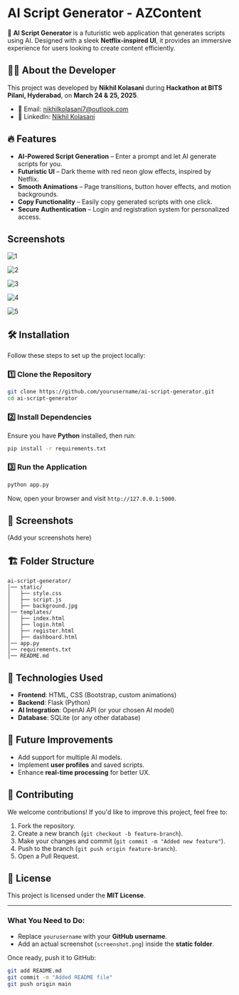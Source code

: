 # AI Script Generator - AZContent

🚀 **AI Script Generator** is a futuristic web application that generates scripts using AI. Designed with a sleek **Netflix-inspired UI**, it provides an immersive experience for users looking to create content efficiently.

## 👨‍💻 About the Developer
This project was developed by **Nikhil Kolasani** during **Hackathon at BITS Pilani, Hyderabad**, on **March 24 & 25, 2025**.

- 📧 Email: nikhilkolasani7@outlook.com
- 🔗 LinkedIn: [Nikhil Kolasani](https://www.linkedin.com/in/nikhil--kolasani/)

## 🔥 Features

- **AI-Powered Script Generation** – Enter a prompt and let AI generate scripts for you.
- **Futuristic UI** – Dark theme with red neon glow effects, inspired by Netflix.
- **Smooth Animations** – Page transitions, button hover effects, and motion backgrounds.
- **Copy Functionality** – Easily copy generated scripts with one click.
- **Secure Authentication** – Login and registration system for personalized access.

## Screenshots
![1](https://github.com/user-attachments/assets/713242ea-21e4-4e41-b078-547fb678f430)

![2](https://github.com/user-attachments/assets/015564d3-cec4-4ba9-80d0-eaf6c6d54fdc)

![3](https://github.com/user-attachments/assets/92783371-4644-4525-ab90-868984daa0f1)

![4](https://github.com/user-attachments/assets/3758d312-0076-47b0-bb1a-8e7d38bcf923)

![5](https://github.com/user-attachments/assets/d56837e9-d067-487f-9d72-8df134a8d6c3)


## 🛠️ Installation

Follow these steps to set up the project locally:

### 1️⃣ Clone the Repository
```bash
git clone https://github.com/yourusername/ai-script-generator.git
cd ai-script-generator
```

### 2️⃣ Install Dependencies
Ensure you have **Python** installed, then run:
```bash
pip install -r requirements.txt
```

### 3️⃣ Run the Application
```bash
python app.py
```
Now, open your browser and visit `http://127.0.0.1:5000`.

## 📸 Screenshots
(Add your screenshots here)

## 🏗️ Folder Structure
```
ai-script-generator/
│── static/
│   ├── style.css
│   ├── script.js
│   ├── background.jpg
│── templates/
│   ├── index.html
│   ├── login.html
│   ├── register.html
│   ├── dashboard.html
│── app.py
│── requirements.txt
│── README.md
```

## 🚀 Technologies Used
- **Frontend**: HTML, CSS (Bootstrap, custom animations)
- **Backend**: Flask (Python)
- **AI Integration**: OpenAI API (or your chosen AI model)
- **Database**: SQLite (or any other database)

## 📌 Future Improvements
- Add support for multiple AI models.
- Implement **user profiles** and saved scripts.
- Enhance **real-time processing** for better UX.

## 🤝 Contributing
We welcome contributions! If you'd like to improve this project, feel free to:
1. Fork the repository.
2. Create a new branch (`git checkout -b feature-branch`).
3. Make your changes and commit (`git commit -m "Added new feature"`).
4. Push to the branch (`git push origin feature-branch`).
5. Open a Pull Request.

## 📄 License
This project is licensed under the **MIT License**.

---

### What You Need to Do:
- Replace `yourusername` with your **GitHub username**.
- Add an actual screenshot (`screenshot.png`) inside the **static folder**.

Once ready, push it to GitHub:
```bash
git add README.md
git commit -m "Added README file"
git push origin main

